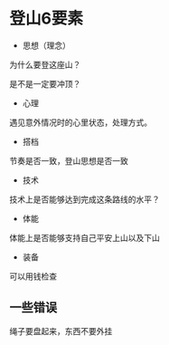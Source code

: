 # 登山6要素

- 思想（理念）

为什么要登这座山？

是不是一定要冲顶？

- 心理

遇见意外情况时的心里状态，处理方式。

- 搭档

节奏是否一致，登山思想是否一致

- 技术

技术上是否能够达到完成这条路线的水平？

- 体能

体能上是否能够支持自己平安上山以及下山

- 装备

可以用钱检查



## 一些错误

绳子要盘起来，东西不要外挂
